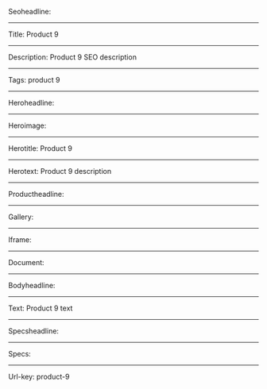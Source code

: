 Seoheadline: 

----

Title: Product 9

----

Description: Product 9 SEO description

----

Tags: product 9

----

Heroheadline: 

----

Heroimage: 

----

Herotitle: Product 9

----

Herotext: Product 9 description

----

Productheadline: 

----

Gallery: 

----

Iframe: 

----

Document: 

----

Bodyheadline: 

----

Text: Product 9 text

----

Specsheadline: 

----

Specs: 

----

Url-key: product-9